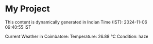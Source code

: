 # My Project

This content is dynamically generated in Indian Time (IST): 2024-11-06 09:40:55 IST


Current Weather in Coimbatore:
Temperature: 26.88 °C
Condition: haze
